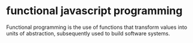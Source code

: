 functional javascript programming
=====

Functional programming is the use of functions that transform values into units of abstraction, subsequently used to build software systems.